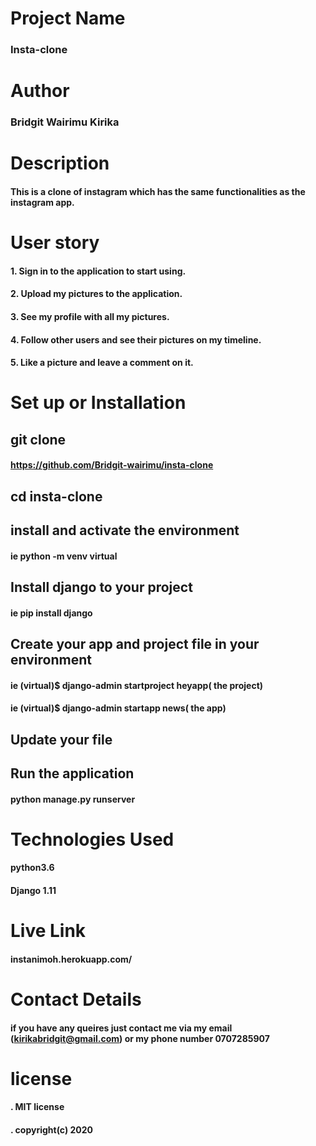 # Project Name
### Insta-clone

# Author 
### Bridgit Wairimu Kirika

# Description
#### This is a clone of instagram which has the same functionalities as the instagram app.


# User story
#### 1. Sign in to the application to start using.
#### 2. Upload my pictures to the application.
#### 3. See my profile with all my pictures.
#### 4. Follow other users and see their pictures on my timeline.
#### 5. Like a picture and leave a comment on it.

# Set up or Installation

## git clone
#### https://github.com/Bridgit-wairimu/insta-clone
## cd insta-clone

## install and activate the environment
#### ie python -m venv virtual 

## Install django to your project
#### ie pip install django

## Create your app and project file in your environment

#### ie (virtual)$ django-admin startproject heyapp( the project)

#### ie (virtual)$ django-admin startapp news( the app)


## Update your file

## Run the application
#### python manage.py runserver

# Technologies Used

#### python3.6
#### Django 1.11

# Live Link

#### instanimoh.herokuapp.com/

# Contact Details

#### if you have any queires just contact me via my email (kirikabridgit@gmail.com) or my phone number 0707285907

# license

#### . MIT license
#### . copyright(c) 2020

